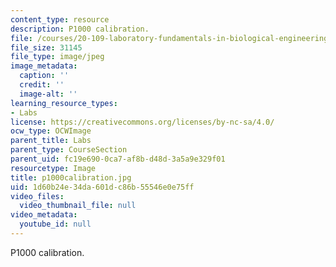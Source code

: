 ```yaml
---
content_type: resource
description: P1000 calibration.
file: /courses/20-109-laboratory-fundamentals-in-biological-engineering-fall-2007/1d60b24e34da601dc86b55546e0e75ff_p1000calibration.jpg
file_size: 31145
file_type: image/jpeg
image_metadata:
  caption: ''
  credit: ''
  image-alt: ''
learning_resource_types:
- Labs
license: https://creativecommons.org/licenses/by-nc-sa/4.0/
ocw_type: OCWImage
parent_title: Labs
parent_type: CourseSection
parent_uid: fc19e690-0ca7-af8b-d48d-3a5a9e329f01
resourcetype: Image
title: p1000calibration.jpg
uid: 1d60b24e-34da-601d-c86b-55546e0e75ff
video_files:
  video_thumbnail_file: null
video_metadata:
  youtube_id: null
---
```

P1000 calibration.